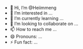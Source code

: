 - 👋 Hi, I’m @Heiimmeng
- 👀 I’m interested in ...
- 🌱 I’m currently learning ...
- 💞️ I’m looking to collaborate on ...
- 📫 How to reach me ...
- 😄 Pronouns: ...
- ⚡ Fun fact: ...

<!---
Heiimmeng/Heiimmeng is a ✨ special ✨ repository because its `README.md` (this file) appears on your GitHub profile.
You can click the Preview link to take a look at your changes.
--->
